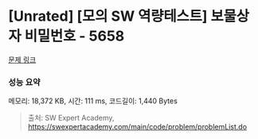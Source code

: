 # [Unrated] [모의 SW 역량테스트] 보물상자 비밀번호 - 5658 

[문제 링크](https://swexpertacademy.com/main/code/problem/problemDetail.do?contestProbId=AWXRUN9KfZ8DFAUo) 

### 성능 요약

메모리: 18,372 KB, 시간: 111 ms, 코드길이: 1,440 Bytes



> 출처: SW Expert Academy, https://swexpertacademy.com/main/code/problem/problemList.do